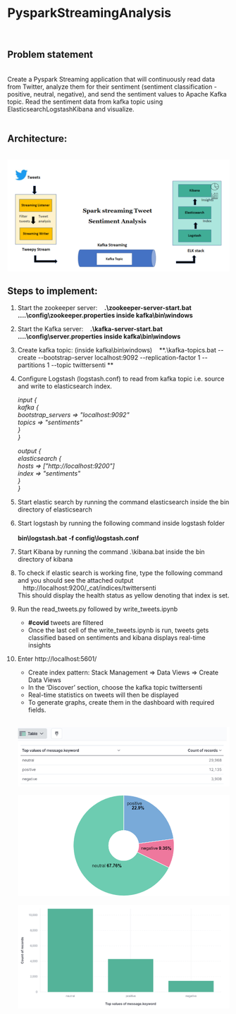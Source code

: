# PysparkStreamingAnalysis

<br />

## Problem statement

<br />Create a Pyspark Streaming application that will continuously read data from Twitter, analyze them for their sentiment (sentiment classification - positive, neutral, negative), and send the sentiment values to Apache Kafka topic. Read the sentiment data from kafka topic using ElasticsearchLogstashKibana and visualize.
<br /><br />
## Architecture:

<br/><img src="flowchart.png" alt="flowchart" /><br/>

## Steps to implement: 

1.	Start the zookeeper server: 
&nbsp;&nbsp; **.\zookeeper-server-start.bat ..\..\config\zookeeper.properties inside kafka\bin\windows**

2. Start the Kafka server: 
&nbsp;&nbsp; **.\kafka-server-start.bat ..\..\config\server.properties inside kafka\bin\windows**

3. Create kafka topic: (inside kafka\bin\windows)
&nbsp;&nbsp; **.\kafka-topics.bat --create --bootstrap-server localhost:9092 --replication-factor 1 --partitions 1 --topic twittersenti **

4. Configure Logstash (logstash.conf) to read from kafka topic i.e. source and write to elasticsearch index. <br/>

	*input {*<br/>
	 *kafka {* <br/>
	    *bootstrap_servers => "localhost:9092"*
	    <br/>
	    *topics => "sentiments"*
	    <br/>
	    *}* 
	    <br />
	*}* <br/>

	*output {* <br />
	  *elasticsearch {* <br />
	    *hosts => ["http://localhost:9200"]* <br/>
		*index => "sentiments"* <br/>
	  *}*<br/>
	*}<br/>*

5. Start elastic search by running the command elasticsearch inside the bin directory of elasticsearch <br/>

6. Start logstash by running the following command inside logstash folder
&nbsp;&nbsp; **<br/>bin\logstash.bat -f config\logstash.conf<br/>**

7. Start Kibana by running the command .\kibana.bat inside the bin directory of kibana <br/>

8. To check if elastic search is working fine, type the following command and you should see the attached output <br/>
&nbsp;&nbsp;  http://localhost:9200/_cat/indices/twittersenti <br/>
This should display the health status as yellow denoting that index is set.<br/>

9. Run the read_tweets.py followed by write_tweets.ipynb <br/>
	*	**#covid** tweets are filtered <br/>
	*	Once the last cell of the write_tweets.ipynb is run, tweets gets classified based on sentiments and kibana displays real-time insights <br/>

10. Enter http://localhost:5601/
	*	Create index pattern: Stack Management => Data Views => Create Data Views<br/>
	*	In the ‘Discover’ section, choose the kafka topic twittersenti<br/>
	*	Real-time statistics on tweets will then be displayed<br/>
	*	To generate graphs, create them in the dashboard with required fields.<br/>

	<br/><img src="1.png" alt="1" /><br/>
	<br/><img src="2.png" alt="2" /><br/>
	<br/><img src="3.png" alt="3" /><br/>


